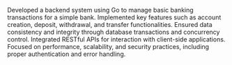 Developed a backend system using Go to manage basic banking transactions for a simple bank. Implemented key features such as account creation, deposit, withdrawal, and transfer functionalities. Ensured data consistency and integrity through database transactions and concurrency control. Integrated RESTful APIs for interaction with client-side applications. Focused on performance, scalability, and security practices, including proper authentication and error handling.
